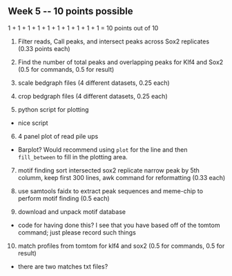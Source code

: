 ## Week 5 -- 10 points possible

1 + 1 + 1 + 1 + 1 + 1 + 1 + 1 + 1 + 1  = 10 points out of 10

1. Filter reads, Call peaks, and intersect peaks across Sox2 replicates (0.33 points each)

2. Find the number of total peaks and overlapping peaks for Klf4 and Sox2 (0.5 for commands, 0.5 for result)

3. scale bedgraph files (4 different datasets, 0.25 each)

4. crop bedgraph files (4 different datasets, 0.25 each)

5. python script for plotting

* nice script

6. 4 panel plot of read pile ups

* Barplot? Would recommend using `plot` for the line and then `fill_between` to fill in the plotting area.

7. motif finding sort intersected sox2 replicate narrow peak by 5th columm, keep first 300 lines, awk command for reformatting (0.33 each)

8. use samtools faidx to extract peak sequences and meme-chip to perform motif finding (0.5 each)

9. download and unpack motif database

* code for having done this? I see that you have based off of the tomtom command; just please record such things

10. match profiles from tomtom for klf4 and sox2 (0.5 for commands, 0.5 for result)

* there are two matches txt files?

